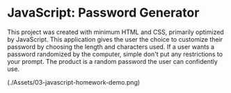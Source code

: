 # JavaScript: Password Generator

This project was created with minimum HTML and CSS, primarily optimized by JavaScript. This application gives the user the choice to customize their password by choosing the length and characters used. If a user wants a password randomized by the computer, simple don't put any restrictions to your prompt.
The product is a random password the user can confidently use.


(./Assets/03-javascript-homework-demo.png)